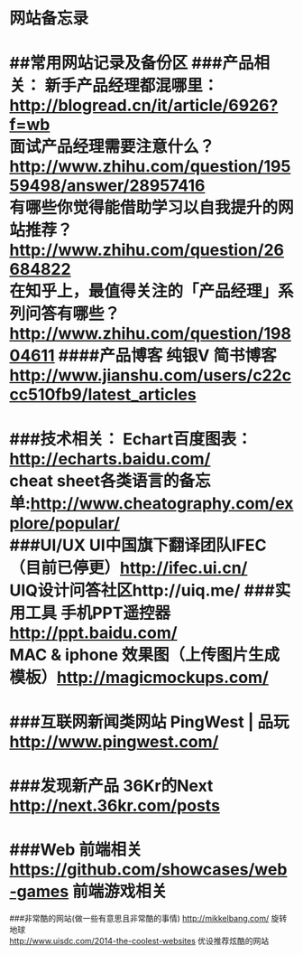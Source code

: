 网站备忘录
=======

##常用网站记录及备份区
###产品相关：
新手产品经理都混哪里：http://blogread.cn/it/article/6926?f=wb
<br>
面试产品经理需要注意什么？http://www.zhihu.com/question/19559498/answer/28957416
<br>
有哪些你觉得能借助学习以自我提升的网站推荐？http://www.zhihu.com/question/26684822
<br>
在知乎上，最值得关注的「产品经理」系列问答有哪些？http://www.zhihu.com/question/19804611
####产品博客
纯银V 简书博客  http://www.jianshu.com/users/c22ccc510fb9/latest_articles 
<br>
==
###技术相关：
Echart百度图表：http://echarts.baidu.com/
<br>
cheat sheet各类语言的备忘单:http://www.cheatography.com/explore/popular/
<br>
###UI/UX
UI中国旗下翻译团队IFEC（目前已停更）http://ifec.ui.cn/  <br>
UIQ设计问答社区http://uiq.me/
###实用工具
手机PPT遥控器 http://ppt.baidu.com/<br>
MAC & iphone 效果图（上传图片生成模板）http://magicmockups.com/
<br>
===
###互联网新闻类网站
PingWest | 品玩 http://www.pingwest.com/ <br>
=======
###发现新产品
36Kr的Next http://next.36kr.com/posts <br>
=====
###Web 前端相关
https://github.com/showcases/web-games 前端游戏相关 <br>
=====
###非常酷的网站(做一些有意思且非常酷的事情) 
http://mikkelbang.com/ 旋转地球<br>
http://www.uisdc.com/2014-the-coolest-websites 优设推荐炫酷的网站<br>
